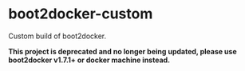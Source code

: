 # boot2docker-custom
Custom build of boot2docker.

**This project is deprecated and no longer being updated, please use boot2docker v1.7.1+ or docker machine instead.**
